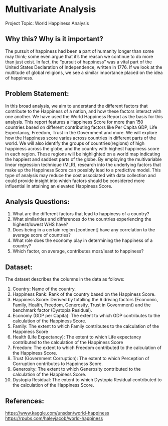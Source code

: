 # Multivariate Analysis
Project Topic: World Happiness Analysis 

## Why this? Why is it important?
The pursuit of happiness had been a part of humanity longer than some may think; some even argue that it’s the reason we continue to do more than just exist. In fact, the “pursuit of happiness” was a vital part of the United States Declaration of Independence, written in 1776. If we look at the multitude of global religions, we see a similar importance placed on the idea of happiness.

## Problem Statement:
In this broad analysis, we aim to understand the different factors that contribute to the Happiness of a nation, and how these factors interact with one another. We have used the World Happiness Report as the basis for this analysis. This report features a Happiness Score for more than 150 countries based on different contributing factors like Per Capita GDP, Life Expectancy, Freedom, Trust in the Government and more. 
We will explore how the Happiness score varies across countries in different parts of the world. We will also identify the groups of countries(regions) of high happiness across the globe, and the country with highest happiness score in each region. These regions will be highlighted on a world map indicating the happiest and saddest parts of the globe.
By employing the multivariable linear regression technique (MLR), research into the underlying factors that make up the Happiness Score can possibly lead to a predictive model. This type of analysis may reduce the cost associated with data collection and could provide insight into which factors should be considered more influential in attaining an elevated Happiness Score.
## Analysis Questions:
1.	What are the different factors that lead to happiness of a country?
2.	What similarities and differences do the countries experiencing the highest/lowest WHS have?
3.	Does being in a certain region [continent] have any correlation to the average score of countries?
4.	What role does the economy play in determining the happiness of a country?
5.	Which factor, on average, contributes most/least to happiness?

## Dataset:
The dataset describes the columns in the data as follows:
1.	Country: Name of the country.
2.	Happiness Rank: Rank of the country based on the Happiness Score.
3.	Happiness Score:  Derived by totalling the 6 driving factors (Economic, Family, Health, Freedom, Generosity, Trust in Government)    and the benchmark factor (Dystopia Residual).
4.	Economy (GDP per Capita): The extent to which GDP contributes to the calculation of the Happiness Score.
5.	Family: The extent to which Family contributes to the calculation of the Happiness Score
6.	Health (Life Expectancy): The extent to which Life expectancy contributed to the calculation of the Happiness Score
7.	Freedom: The extent to which Freedom contributed to the calculation of the Happiness Score.
8.	Trust (Government Corruption): The extent to which Perception of Corruption contributes to Happiness Score.
9.	Generosity: The extent to which Generosity contributed to the calculation of the Happiness Score.
10.	Dystopia Residual: The extent to which Dystopia Residual contributed to the calculation of the Happiness Score.

## References:
https://www.kaggle.com/unsdsn/world-happiness
https://rpubs.com/haleyjacob/world-happiness
